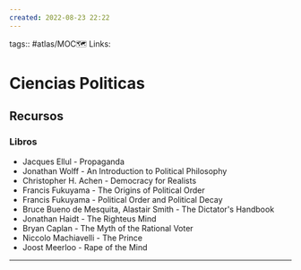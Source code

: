 ```yaml
---
created: 2022-08-23 22:22
---
```

tags:: #atlas/MOC🗺 
Links: 
# Ciencias Politicas
## Recursos
### Libros
- Jacques Ellul - Propaganda
- Jonathan Wolff - An Introduction to Political Philosophy
- Christopher H. Achen - Democracy for Realists
- Francis Fukuyama - The Origins of Political Order
- Francis Fukuyama - Political Order and Political Decay
- Bruce Bueno de Mesquita, Alastair Smith - The Dictator's Handbook
- Jonathan Haidt - The Righteus Mind
- Bryan Caplan - The Myth of the Rational Voter
- Niccolo Machiavelli - The Prince
- Joost Meerloo - Rape of the Mind
___
